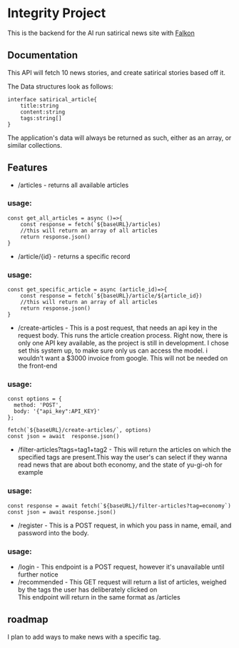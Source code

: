 
# Integrity Project

This is the backend for the AI run satirical news site with [Falkon](https://github.com/falkon2)
## Documentation
This API will fetch 10 news stories, and create satirical stories based off it.

The Data structures look as follows:
```
interface satirical_article{
    title:string
    content:string
    tags:string[]
}
```
The application's data will always be returned as such, either as an array, or similar collections.
## Features

- /articles - returns all available articles
### usage:
```
const get_all_articles = async ()=>{
    const response = fetch(`${baseURL}/articles)
    //this will return an array of all articles
    return response.json()
}
```
- /article/{id} - returns a specific record
### usage:
```
const get_specific_article = async (article_id)=>{
    const response = fetch(`${baseURL}/article/${article_id})
    //this will return an array of all articles
    return response.json()
}
```
- /create-articles - This is a post request, that needs an api key in the request body. This runs the article creation process. Right now, there is only one API key available, as the project is still in development. I chose set this system up, to make sure only us can access the model. i wouldn't want a $3000 invoice from google. 
This will not be needed on the front-end

### usage:
```
const options = {
  method: 'POST',
  body: '{"api_key":API_KEY}'
};

fetch(`${baseURL}/create-articles/`, options)
const json = await  response.json()
```

- /filter-articles?tags=tag1+tag2 - This will return the articles on which the specified tags are present.This way the user's can select if they wanna read news that are about both economy, and the state of yu-gi-oh for example
### usage:
```
const response = await fetch(`${baseURL}/filter-articles?tag=economy`)
const json = await response.json()
```

- /register - This is a POST request, in which you pass in name, email, and password into the body.
### usage:

- /login - This endpoint is a POST request, however it's unavailable until further notice
- /recommended - This GET request will return a list of articles, weighed by the tags the user has deliberately clicked on  
This endpoint will return in the same format as /articles

## roadmap

I plan to add ways to make news with a specific tag.